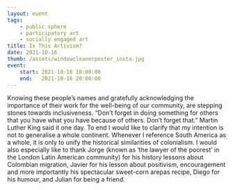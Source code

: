 ```yaml
---
layout: event
tags:
    - public sphere
    - participatory art
    - socially engaged art
title: Is This Artivism?
date: 2021-10-16
thumb: /assets/windowcleanerposter_insta.jpg
event:
    start: 2021-10-16 18:00:00
    end:   2021-10-16 20:00:00
---
```


Knowing these people’s names and gratefully acknowledging the importance of their work for the well-being of our community, are stepping stones towards inclusiveness. “Don’t forget in doing something for others that you have what you have because of others. Don’t forget that.” Martin Luther King said it one day. To end I would like to clarify that my intention is not to generalise a whole continent. Whenever I reference South America as a whole, it is only to unify the historical similarities of colonialism. I would also especially like to thank Jorge (known as ‘the lawyer of the poorest’ in the London Latin American community) for his history lessons about Colombian migration, Javier for his lesson about positivism, encouragement and more importantly his spectacular sweet-corn arepas recipe, Diego for his humour, and Julian for being a friend.
